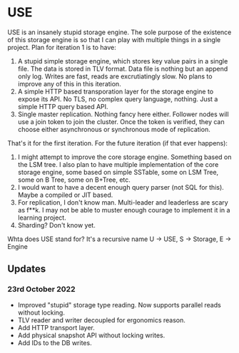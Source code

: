# USE

USE is an insanely stupid storage engine. The sole purpose of the existence of this storage engine is so that I can play with multiple things in a single project. Plan for iteration 1 is to have:
1. A stupid simple storage engine, which stores key value pairs in a single file. The data is stored in TLV format. Data file is nothing but an append only log. Writes are fast, reads are excrutiatingly slow. No plans to improve any of this in this iteration.
2. A simple HTTP based transporation layer for the storage engine to expose its API. No TLS, no complex query language, nothing. Just a simple HTTP query based API.
3. Single master replication. Nothing fancy here either. Follower nodes will use a join token to join the cluster. Once the token is verified, they can choose either asynchronous or synchronous mode of replication.

That's it for the first iteration. For the future iteration (if that ever happens):
1. I might attempt to improve the core storage engine. Something based on the LSM tree. I also plan to have multiple implementation of the core storage engine, some based on simple SSTable, some on LSM Tree, some on B Tree, some on B+Tree, etc.
2. I would want to have a decent enough query parser (not SQL for this). Maybe a compiled or JIT based.
3. For replication, I don't know man. Multi-leader and leaderless are scary as f**k. I may not be able to muster enough courage to implement it in a learning project.
4. Sharding? Don't know yet.

Whta does USE stand for? It's a recursive name U -> USE, S -> Storage, E -> Engine

## Updates
### 23rd October 2022
- Improved "stupid" storage type reading. Now supports parallel reads without locking.
- TLV reader and writer decoupled for ergonomics reason.
- Add HTTP transport layer.
- Add physical snapshot API without locking writes.
- Add IDs to the DB writes.